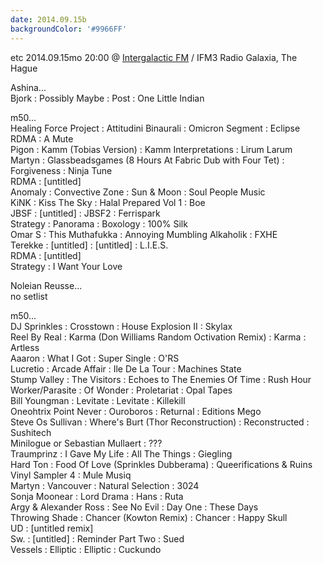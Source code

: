 ```yaml
---
date: 2014.09.15b
backgroundColor: '#9966FF'
---
```


etc 2014.09.15mo 20:00 @ [Intergalactic FM](http://www.intergalacticfm.com/) / IFM3 Radio Galaxia, The Hague  

Ashina...  
Bjork : Possibly Maybe : Post : One Little Indian  

m50...  
Healing Force Project : Attitudini Binaurali : Omicron Segment : Eclipse  
RDMA : A Mute  
Pigon : Kamm (Tobias Version) : Kamm Interpretations : Lirum Larum  
Martyn : Glassbeadsgames (8 Hours At Fabric Dub with Four Tet) : Forgiveness : Ninja Tune  
RDMA : \[untitled\]  
Anomaly : Convective Zone : Sun & Moon : Soul People Music  
KiNK : Kiss The Sky : Halal Prepared Vol 1 : Boe  
JBSF : \[untitled\] : JBSF2 : Ferrispark  
Strategy : Panorama : Boxology : 100% Silk  
Omar S : This Muthafukka : Annoying Mumbling Alkaholik : FXHE  
Terekke : \[untitled\] : \[untitled\] : L.I.E.S.  
RDMA : \[untitled\]  
Strategy : I Want Your Love  

Noleian Reusse...  
no setlist  

m50...  
DJ Sprinkles : Crosstown : House Explosion II : Skylax  
Reel By Real : Karma (Don Williams Random Octivation Remix) : Karma : Artless  
Aaaron : What I Got : Super Single : O'RS  
Lucretio : Arcade Affair : Ile De La Tour : Machines State  
Stump Valley : The Visitors : Echoes to The Enemies Of Time : Rush Hour  
Worker/Parasite : Of Wonder : Proletariat : Opal Tapes  
Bill Youngman : Levitate : Levitate : Killekill  
Oneohtrix Point Never : Ouroboros : Returnal : Editions Mego  
Steve Os Sullivan : Where's Burt (Thor Reconstruction) : Reconstructed : Sushitech  
Minilogue or Sebastian Mullaert : ???  
Traumprinz : I Gave My Life : All The Things : Giegling  
Hard Ton : Food Of Love (Sprinkles Dubberama) : Queerifications & Ruins Vinyl Sampler 4 : Mule Musiq  
Martyn : Vancouver : Natural Selection : 3024  
Sonja Moonear : Lord Drama : Hans : Ruta  
Argy & Alexander Ross : See No Evil : Day One : These Days  
Throwing Shade : Chancer (Kowton Remix) : Chancer : Happy Skull  
UD : \[untitled remix\]  
Sw. : \[untitled\] : Reminder Part Two : Sued  
Vessels : Elliptic : Elliptic : Cuckundo